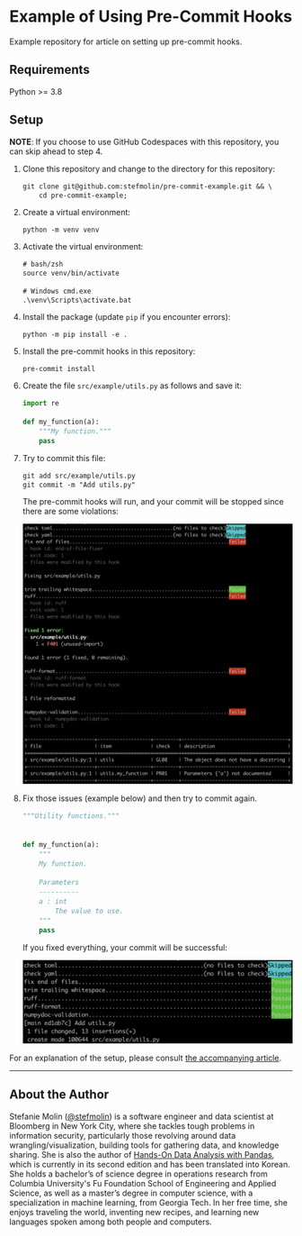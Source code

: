# Example of Using Pre-Commit Hooks
Example repository for article on setting up pre-commit hooks.

## Requirements
Python >= 3.8

## Setup
**NOTE**: If you choose to use GitHub Codespaces with this repository, you can skip ahead to step 4.

1. Clone this repository and change to the directory for this repository:

    ```shell
    git clone git@github.com:stefmolin/pre-commit-example.git && \
        cd pre-commit-example;
    ```

2. Create a virtual environment:

    ```shell
    python -m venv venv
    ```

3. Activate the virtual environment:

    ```shell
    # bash/zsh
    source venv/bin/activate

    # Windows cmd.exe
    .\venv\Scripts\activate.bat
    ```

4. Install the package (update `pip` if you encounter errors):

    ```shell
    python -m pip install -e .
    ```

5. Install the pre-commit hooks in this repository:

    ```shell
    pre-commit install
    ```

6. Create the file `src/example/utils.py` as follows and save it:

    ```python
    import re

    def my_function(a):
        """My function."""
        pass
    ```

7. Try to commit this file:

    ```shell
    git add src/example/utils.py
    git commit -m "Add utils.py"
    ```

    The pre-commit hooks will run, and your commit will be stopped since there are some violations:

    ![pre-commit hooks violations](./images/violations.png)

8. Fix those issues (example below) and then try to commit again.

    ```python
    """Utility functions."""


    def my_function(a):
        """
        My function.

        Parameters
        ----------
        a : int
            The value to use.
        """
        pass

    ```

    If you fixed everything, your commit will be successful:

    ![pre-commit hooks passed](./images/passed.png)

For an explanation of the setup, please consult [the accompanying article](https://stefaniemolin.com/articles/devx/pre-commit/setup-guide/).

---
## About the Author

Stefanie Molin ([@stefmolin](https://github.com/stefmolin)) is a software engineer and data scientist at Bloomberg in New York City, where she tackles tough problems in information security, particularly those revolving around data wrangling/visualization, building tools for gathering data, and knowledge sharing. She is also the author of [Hands-On Data Analysis with Pandas](https://www.amazon.com/dp/1800563450/), which is currently in its second edition and has been translated into Korean. She holds a bachelor’s of science degree in operations research from Columbia University's Fu Foundation School of Engineering and Applied Science, as well as a master’s degree in computer science, with a specialization in machine learning, from Georgia Tech. In her free time, she enjoys traveling the world, inventing new recipes, and learning new languages spoken among both people and computers.
